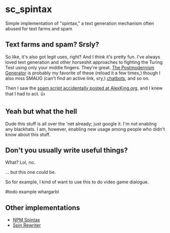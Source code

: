 sc_spintax
==========

Simple implementation of "spintax," a text generation mechanism often abused for text farms and spam



Text farms and spam?  Srsly?
----------------------------

So like, it's also got legit uses, right?  And I think it's pretty fun.  I've always loved text generation and other horseshit approaches to fighting the Turing Test using only your middle fingers.  They're great.  [The Postmodernism Generator](http://www.elsewhere.org/pomo/) is probably my favorite of these (reload it a few times,) though I also miss SMAUG (can't find an active link, sry,) [chatbots](http://en.wikipedia.org/wiki/ELIZA), and so on.

Then I saw the [spam script accidentally posted at AlexKing.org](http://alexking.org/blog/2013/12/22/spam-comment-generator-script), and I knew that I had to act. :+1:



Yeah but what the hell
----------------------

Dude this stuff is all over the 'net already; just google it.  I'm not enabling any blackhats.  I am, however, enabling new usage among people who didn't know about this stuff.



Don't you usually write useful things?
--------------------------------------

What?  Lol, no.

&hellip; but this one could be.

So for example, I kind of want to use this to do video game dialogue.

#todo example whargarbl



Other implementations
---------------------

* [NPM Spintax](https://npmjs.org/package/spintax)
* [Spin Rewriter](http://www.spin-rewriter.com/)
